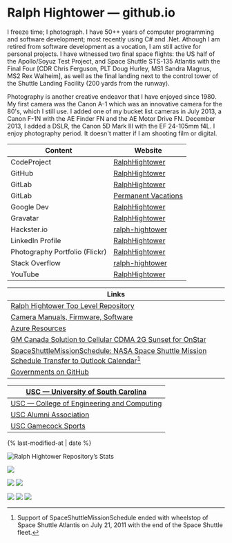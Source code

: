 
# Ralph Hightower — github.io 

I freeze time; I photograph. I have 50++ years of computer programming and
software development; most recently using C# and .Net. Athough I am retired 
from software development as a vocation, I am still active for personal projects.
I have witnessed two final space flights: the US half of the Apollo/Soyuz Test 
Project, and Space Shuttle STS-135 Atlantis with the Final Four \[CDR Chris 
Ferguson, PLT Doug Hurley, MS1 Sandra Magnus, MS2 Rex Walheim\], as well as 
the final landing next to the control tower of the Shuttle Landing Facility 
(200 yards from the runway).

Photography is another creative endeavor that I have enjoyed since 1980. My
first camera was the Canon A-1 which was an innovative camera for the 80's,
which I still use. I added one of my bucket list cameras in July 2013, a 
Canon F-1N with the AE Finder FN and the AE Motor Drive FN. December 2013,
I added a DSLR, the Canon 5D Mark III with the EF 24-105mm f4L. I enjoy 
photography period. It doesn't matter if I am shooting film or digital. 

| Content | Website |
|---------|---------|
| CodeProject | [RalphHightower](https://www.codeproject.com/Members/RalphHightower)
| GitHub | [RalphHightower](https://ralphhightower.github.io/RalphHightower/) |
| GitLab | [RalphHightower](https://gitlab.com/RalphHightower) |
| GitLab | [Permanent Vacations](https://gitlab.com/permanent-vacations) |
| Google Dev | [RalphHightower](https://g.dev/RalphHightower) |
| Gravatar | [RalphHightower](http://gravatar.com/ralphhightower) |
| Hackster.io | [ralph-hightower](https://www.hackster.io/ralph-hightower)
| LinkedIn Profile | [RalphHightower](https://www.linkedin.com/in/ralphhightower/)|
| Photography Portfolio \(Flickr\) | [RalphHightower](https://www.flickr.com/photos/ralphhightower/) |
| Stack Overflow | [ralph-hightower](https://stackoverflow.com/users/19978043/ralph-hightower) |
| YouTube | [RalphHightower](https://youtube.com/user/RalphHightower) |

| Links |
|-------|
| [Ralph Hightower Top Level Repository](https://ralphhightower.github.io/RalphHightower/) |
| [Camera Manuals, Firmware, Software](https://ralphhightower.github.io/RalphHightower/CanonFirmwareSoftware.html) |
| [Azure Resources](https://ralphhightower.github.io/Azure-Resources/) |
| [GM Canada Solution to Cellular CDMA 2G Sunset for OnStar](GM-Canada-Onstar-G2-Sunset) |
| [SpaceShuttleMissionSchedule: NASA Space Shuttle Mission Schedule Transfer to Outlook Calendar](https://ralphhightower.github.io/SpaceShuttleMissionSchedule/)[^1] |
| [Governments on GitHub](https://government.github.com/community/) |

| [USC — University of South Carolina](https://www.sc.edu) |
|---|
| [USC — College of Engineering and Computing](https://sc.edu/study/colleges_schools/engineering_and_computing/index.php) |
| [USC Alumni Association](https://uofscalumni.org/) |
| [USC Gamecock Sports](https://gamecocksonline.com/) |

{% last-modified-at | date %}

![Ralph Hightower Repository’s Stats](https://github-readme-stats.vercel.app/api?username=RalphHightower&show_icons=true)

![](http://github-profile-summary-cards.vercel.app/api/cards/profile-details?username=RalphHightower&theme=default)

![](http://github-profile-summary-cards.vercel.app/api/cards/repos-per-language?username=RalphHightower&theme=default) ![](http://github-profile-summary-cards.vercel.app/api/cards/most-commit-language?username=RalphHightower&theme=default)

![](http://github-profile-summary-cards.vercel.app/api/cards/productive-time&username=RalphHightower&theme=default&utcOffset=-5)
![](http://github-profile-summary-cards.vercel.app/api/cards/stats?username=RalphHightower&theme=default)
![](http://github-profile-summary-cards.vercel.app/api/cards/productive-time?username=RalphHightower&theme=default&utcOffset=-5)

[^1]: Support of SpaceShuttleMissionSchedule ended with wheelstop of Space Shuttle Atlantis on July 21, 2011 with the end of the Space Shuttle fleet. 
